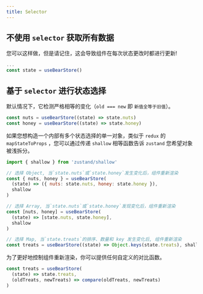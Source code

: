 ```yaml
---
title: Selector
---
```


## 不使用 `selector` 获取所有数据
您可以这样做，但是请记住，这会导致组件在每次状态更改时都进行更新!
```js
...
const state = useBearStore()
```

## 基于 `selector` 进行状态选择
默认情况下，它检测严格相等的变化（`old === new` 即 `新值全等于旧值`）。
```js
const nuts = useBearStore((state) => state.nuts)
const honey = useBearStore((state) => state.honey)
```
如果您想构造一个内部有多个状态选择的单一对象，类似于 `redux` 的 `mapStateToProps` ，您可以通过传递 `shallow` 相等函数告诉 `zustand` 您希望对象被浅拆分。
```js
import { shallow } from 'zustand/shallow'

// 选择 Object, 当`state.nuts`或`state.honey`发生变化后，组件重新渲染
const { nuts, honey } = useBearStore(
  (state) => ({ nuts: state.nuts, honey: state.honey }),
  shallow
)

// 选择 Array, 当`state.nuts`或`state.honey`发现变化后，组件重新渲染
const [nuts, honey] = useBearStore(
  (state) => [state.nuts, state.honey],
  shallow
)

// 选择 Map, 当`state.treats`的排序、数量和 key 发生变化后, 组件重新渲染
const treats = useBearStore((state) => Object.keys(state.treats), shallow)
```
为了更好地控制组件重新渲染，你可以提供任何自定义的对比函数。
```js
const treats = useBearStore(
  (state) => state.treats,
  (oldTreats, newTreats) => compare(oldTreats, newTreats)
)
```